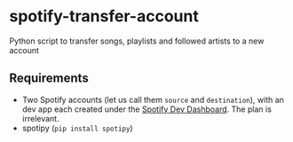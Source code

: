 # spotify-transfer-account
Python script to transfer songs, playlists and followed artists to a new account

## Requirements
- Two Spotify accounts (let us call them `source` and `destination`), with an dev app each created under the [Spotify Dev Dashboard](https://developer.spotify.com/dashboard). The plan is irrelevant.
- spotipy (`pip install spotipy`)

